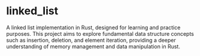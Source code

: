 # linked_list
A linked list implementation in Rust, designed for learning and practice purposes. This project aims to explore fundamental data structure concepts such as insertion, deletion, and element iteration, providing a deeper understanding of memory management and data manipulation in Rust.
